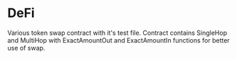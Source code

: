 # DeFi
Various token swap contract with it's test file. Contract contains SingleHop and MultiHop with ExactAmountOut and ExactAmountIn functions for better use of swap.
